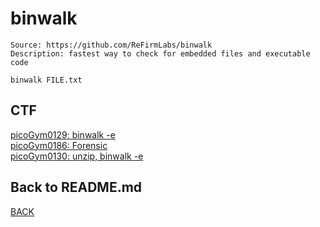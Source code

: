 # binwalk

```
Source: https://github.com/ReFirmLabs/binwalk
Description: fastest way to check for embedded files and executable code

binwalk FILE.txt
```
## CTF
[picoGym0129: binwalk -e](../picoCTF/picoGym0129.md)<br>
[picoGym0186: Forensic](../picoCTF/picoGym0186.md)<br>
[picoGym0130: unzip, binwalk -e](../picoCTF/picoGym0130.md)

## Back to README.md
[BACK](../README.md)